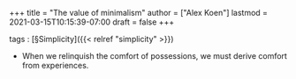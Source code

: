 +++
title = "The value of minimalism"
author = ["Alex Koen"]
lastmod = 2021-03-15T10:15:39-07:00
draft = false
+++

tags
: [§Simplicity]({{< relref "simplicity" >}})

<!--listend-->

-   When we relinquish the comfort of possessions, we must derive comfort from experiences.
